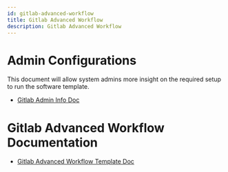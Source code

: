```yaml
---
id: gitlab-advanced-workflow
title: Gitlab Advanced Workflow
description: Gitlab Advanced Workflow
---
```


# Admin Configurations

This document will allow system admins more insight on the required setup to run the software template. 

- [Gitlab Admin Info Doc](GitlabAdminInfoDoc.md)

# Gitlab Advanced Workflow Documentation

- [Gitlab Advanced Workflow Template Doc](GitlabAdvancedDoc.md)
